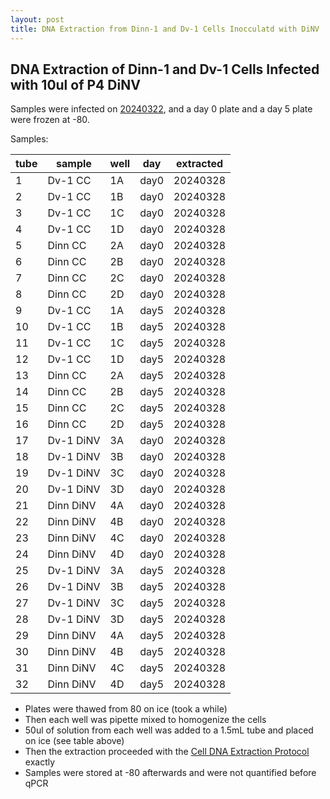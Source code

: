```yaml
---
layout: post
title: DNA Extraction from Dinn-1 and Dv-1 Cells Inocculatd with DiNV 
---
```


## DNA Extraction of Dinn-1 and Dv-1 Cells Infected with 10ul of P4 DiNV 

Samples were infected on [20240322](https://meschedl.github.io/Unckless-Lab-Notebook-Maggie/2024/03/22/inocul-dinn-dv1.html), and a day 0 plate and a day 5 plate were frozen at -80. 

Samples: 

| tube | sample    | well | day  | extracted |
|------|-----------|------|------|-----------|
| 1    | Dv-1 CC   | 1A   | day0 | 20240328  |
| 2    | Dv-1 CC   | 1B   | day0 | 20240328  |
| 3    | Dv-1 CC   | 1C   | day0 | 20240328  |
| 4    | Dv-1 CC   | 1D   | day0 | 20240328  |
| 5    | Dinn CC   | 2A   | day0 | 20240328  |
| 6    | Dinn CC   | 2B   | day0 | 20240328  |
| 7    | Dinn CC   | 2C   | day0 | 20240328  |
| 8    | Dinn CC   | 2D   | day0 | 20240328  |
| 9    | Dv-1 CC   | 1A   | day5 | 20240328  |
| 10   | Dv-1 CC   | 1B   | day5 | 20240328  |
| 11   | Dv-1 CC   | 1C   | day5 | 20240328  |
| 12   | Dv-1 CC   | 1D   | day5 | 20240328  |
| 13   | Dinn CC   | 2A   | day5 | 20240328  |
| 14   | Dinn CC   | 2B   | day5 | 20240328  |
| 15   | Dinn CC   | 2C   | day5 | 20240328  |
| 16   | Dinn CC   | 2D   | day5 | 20240328  |
| 17   | Dv-1 DiNV | 3A   | day0 | 20240328  |
| 18   | Dv-1 DiNV | 3B   | day0 | 20240328  |
| 19   | Dv-1 DiNV | 3C   | day0 | 20240328  |
| 20   | Dv-1 DiNV | 3D   | day0 | 20240328  |
| 21   | Dinn DiNV | 4A   | day0 | 20240328  |
| 22   | Dinn DiNV | 4B   | day0 | 20240328  |
| 23   | Dinn DiNV | 4C   | day0 | 20240328  |
| 24   | Dinn DiNV | 4D   | day0 | 20240328  |
| 25   | Dv-1 DiNV | 3A   | day5 | 20240328  |
| 26   | Dv-1 DiNV | 3B   | day5 | 20240328  |
| 27   | Dv-1 DiNV | 3C   | day5 | 20240328  |
| 28   | Dv-1 DiNV | 3D   | day5 | 20240328  |
| 29   | Dinn DiNV | 4A   | day5 | 20240328  |
| 30   | Dinn DiNV | 4B   | day5 | 20240328  |
| 31   | Dinn DiNV | 4C   | day5 | 20240328  |
| 32   | Dinn DiNV | 4D   | day5 | 20240328  |

- Plates were thawed from 80 on ice (took a while)
- Then each well was pipette mixed to homogenize the cells
- 50ul of solution from each well was added to a 1.5mL tube and placed on ice (see table above)
- Then the extraction proceeded with the [Cell DNA Extraction Protocol](https://github.com/meschedl/Unckless_Lab_Resources/blob/main/protocols/cell-DNA-extraction-protocol.md) exactly 
- Samples were stored at -80 afterwards and were not quantified before qPCR 